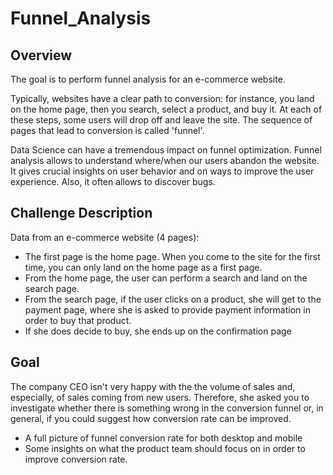 # Funnel_Analysis
## Overview
The goal is to perform funnel analysis for an e-commerce website. 

Typically, websites have a clear path to conversion: for instance, you land on the home page, then you search, select a product, and buy it. At each of these steps, some users will drop off and leave the site. The sequence of pages that lead to conversion is called 'funnel'.

Data Science can have a tremendous impact on funnel optimization. Funnel analysis allows to understand where/when our users abandon the website. It gives crucial insights on user behavior and on ways to improve the user experience. Also, it often allows to discover bugs.
## Challenge Description
Data from an e-commerce website (4 pages):
- The first page is the home page. When you come to the site for the first time, you can only land on the home page as a first page.
- From the home page, the user can perform a search and land on the search page. 
- From the search page, if the user clicks on a product, she will get to the payment page, where she is asked to provide payment information in order to buy that product.
- If she does decide to buy, she ends up on the confirmation page
## Goal
The company CEO isn't very happy with the the volume of sales and, especially, of sales coming from new users. Therefore, she asked you to investigate whether there is something wrong in the conversion funnel or, in general, if you could suggest how conversion rate can be improved.
- A full picture of funnel conversion rate for both desktop and mobile
- Some insights on what the product team should focus on in order to improve conversion rate.
